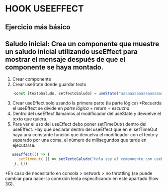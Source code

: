 # HOOK USEEFFECT
## Ejercicio más básico
## Saludo inicial: Crea un componente que muestre un saludo inicial utilizando useEffect para mostrar el mensaje después de que el componente se haya montado.

1. Crear componente
2. Crear useState donde guardar texto 
```javascript
    const [textoSaludo, setTextoSaludo] = useState("aaaaaaaaaaaaaaaaaaaaaaa")
```
3. Crear useEffect solo usando la primera parte (la parte lógica)
*Recuerda el useEffect se divide en *parte lógica* + *return* + *escucha*
4. Dentro del useEffect llamamos al modificador del useState y devuelve el texto que quiera. 
5. Para ver el uso del useEffect debo poner setTimeOut() dentro del useEffect. 
Hay que declarar dentro del useEffect que en el setTimeOut haya una constante función que devuelva el modificador con el texto y separado por una coma, el número de milisegundos que tarde en ejecutarse.
```javascript
   useEffect(() => {
      setTimeout( () => setTextoSaludo("Hola soy el componente con useEffect"), 3000)
    }, [])
```

*En caso de necesitarlo en consola > network > no throttling (se puede cambiar para hacer la conexión lenta especificando en este apartado Slow 3G).
